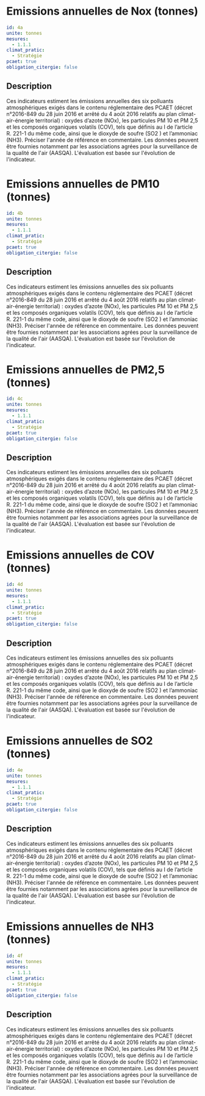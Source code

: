 # Emissions annuelles de Nox (tonnes)
```yaml
id: 4a
unite: tonnes
mesures:
  - 1.1.1
climat_pratic:
  - Stratégie
pcaet: true
obligation_citergie: false
```
## Description
Ces indicateurs estiment les émissions annuelles des six polluants atmosphériques exigés dans le contenu réglementaire des PCAET (décret n°2016-849 du 28 juin 2016 et arrêté du 4 août 2016 relatifs au plan climat-air-énergie territorial) : oxydes d’azote (NOx), les particules PM 10 et PM 2,5 et les composés organiques volatils (COV), tels que définis au I de l’article R. 221-1 du même code, ainsi que le dioxyde de soufre (SO2 ) et l’ammoniac (NH3). Préciser l'année de référence en commentaire. Les données peuvent être fournies notamment par les associations agrées pour la surveillance de la qualité de l'air (AASQA). L'évaluation est basée sur l'évolution de l'indicateur.



# Emissions annuelles de PM10 (tonnes)
```yaml
id: 4b
unite: tonnes
mesures:
  - 1.1.1
climat_pratic:
  - Stratégie
pcaet: true
obligation_citergie: false
```
## Description
Ces indicateurs estiment les émissions annuelles des six polluants atmosphériques exigés dans le contenu réglementaire des PCAET (décret n°2016-849 du 28 juin 2016 et arrêté du 4 août 2016 relatifs au plan climat-air-énergie territorial) : oxydes d’azote (NOx), les particules PM 10 et PM 2,5 et les composés organiques volatils (COV), tels que définis au I de l’article R. 221-1 du même code, ainsi que le dioxyde de soufre (SO2 ) et l’ammoniac (NH3). Préciser l'année de référence en commentaire. Les données peuvent être fournies notamment par les associations agrées pour la surveillance de la qualité de l'air (AASQA). L'évaluation est basée sur l'évolution de l'indicateur.



# Emissions annuelles de PM2,5 (tonnes)
```yaml
id: 4c
unite: tonnes
mesures:
  - 1.1.1
climat_pratic:
  - Stratégie
pcaet: true
obligation_citergie: false
```
## Description
Ces indicateurs estiment les émissions annuelles des six polluants atmosphériques exigés dans le contenu réglementaire des PCAET (décret n°2016-849 du 28 juin 2016 et arrêté du 4 août 2016 relatifs au plan climat-air-énergie territorial) : oxydes d’azote (NOx), les particules PM 10 et PM 2,5 et les composés organiques volatils (COV), tels que définis au I de l’article R. 221-1 du même code, ainsi que le dioxyde de soufre (SO2 ) et l’ammoniac (NH3). Préciser l'année de référence en commentaire. Les données peuvent être fournies notamment par les associations agrées pour la surveillance de la qualité de l'air (AASQA). L'évaluation est basée sur l'évolution de l'indicateur.



# Emissions annuelles de COV (tonnes)
```yaml
id: 4d
unite: tonnes
mesures:
  - 1.1.1
climat_pratic:
  - Stratégie
pcaet: true
obligation_citergie: false
```
## Description
Ces indicateurs estiment les émissions annuelles des six polluants atmosphériques exigés dans le contenu réglementaire des PCAET (décret n°2016-849 du 28 juin 2016 et arrêté du 4 août 2016 relatifs au plan climat-air-énergie territorial) : oxydes d’azote (NOx), les particules PM 10 et PM 2,5 et les composés organiques volatils (COV), tels que définis au I de l’article R. 221-1 du même code, ainsi que le dioxyde de soufre (SO2 ) et l’ammoniac (NH3). Préciser l'année de référence en commentaire. Les données peuvent être fournies notamment par les associations agrées pour la surveillance de la qualité de l'air (AASQA). L'évaluation est basée sur l'évolution de l'indicateur.



# Emissions annuelles de SO2  (tonnes)
```yaml
id: 4e
unite: tonnes
mesures:
  - 1.1.1
climat_pratic:
  - Stratégie
pcaet: true
obligation_citergie: false
```
## Description
Ces indicateurs estiment les émissions annuelles des six polluants atmosphériques exigés dans le contenu réglementaire des PCAET (décret n°2016-849 du 28 juin 2016 et arrêté du 4 août 2016 relatifs au plan climat-air-énergie territorial) : oxydes d’azote (NOx), les particules PM 10 et PM 2,5 et les composés organiques volatils (COV), tels que définis au I de l’article R. 221-1 du même code, ainsi que le dioxyde de soufre (SO2 ) et l’ammoniac (NH3). Préciser l'année de référence en commentaire. Les données peuvent être fournies notamment par les associations agrées pour la surveillance de la qualité de l'air (AASQA). L'évaluation est basée sur l'évolution de l'indicateur.



# Emissions annuelles de NH3 (tonnes)
```yaml
id: 4f
unite: tonnes
mesures:
  - 1.1.1
climat_pratic:
  - Stratégie
pcaet: true
obligation_citergie: false
```
## Description
Ces indicateurs estiment les émissions annuelles des six polluants atmosphériques exigés dans le contenu réglementaire des PCAET (décret n°2016-849 du 28 juin 2016 et arrêté du 4 août 2016 relatifs au plan climat-air-énergie territorial) : oxydes d’azote (NOx), les particules PM 10 et PM 2,5 et les composés organiques volatils (COV), tels que définis au I de l’article R. 221-1 du même code, ainsi que le dioxyde de soufre (SO2 ) et l’ammoniac (NH3). Préciser l'année de référence en commentaire. Les données peuvent être fournies notamment par les associations agrées pour la surveillance de la qualité de l'air (AASQA). L'évaluation est basée sur l'évolution de l'indicateur.



